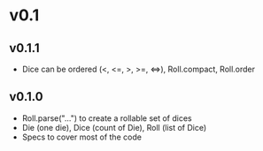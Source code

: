 # v0.1

## v0.1.1
- Dice can be ordered (<, <=, >, >=, <=>), Roll.compact, Roll.order
## v0.1.0
- Roll.parse("...") to create a rollable set of dices
- Die (one die), Dice (count of Die), Roll (list of Dice)
- Specs to cover most of the code
